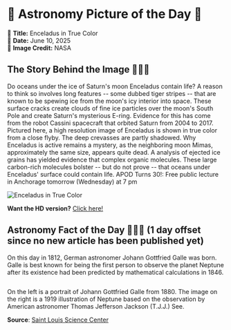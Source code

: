 # 🌌 Astronomy Picture of the Day 🌌
🔭 **Title:** Enceladus in True Color  
📅 **Date:** June 10, 2025  
📸 **Image Credit:** NASA  

## The Story Behind the Image 🧑‍🚀🔭
Do oceans under the ice of Saturn's moon Enceladus contain life?  A reason to think so involves  long features -- some dubbed tiger stripes -- that are known to be spewing ice from the moon's icy interior into space. These surface cracks create clouds of fine ice particles over the moon's South Pole and create  Saturn's mysterious E-ring.  Evidence for this has come from the robot Cassini spacecraft that orbited Saturn from 2004 to 2017.  Pictured here, a high resolution image of Enceladus is shown in true color from a close flyby.  The deep crevasses are partly shadowed.  Why Enceladus is active remains a mystery, as the neighboring moon Mimas, approximately the same size, appears quite dead. A analysis of ejected ice grains has yielded evidence that complex organic molecules. These large carbon-rich molecules bolster -- but do not prove -- that oceans under Enceladus' surface could contain life.   APOD Turns 30!: Free public lecture in Anchorage tomorrow (Wednesday) at 7 pm

![Enceladus in True Color](https://apod.nasa.gov/apod/image/2506/EnceladusTrue_Cassini_960.jpg)

**Want the HD version?** [Click here!](https://apod.nasa.gov/apod/image/2506/EnceladusTrue_Cassini_960.jpg)

## Astronomy Fact of the Day 👩‍🚀🚀 (1 day offset since no new article has been published yet)
<p>On this day in 1812, German astronomer Johann Gottfried Galle was born. Galle is best known for being the first person to observe the planet Neptune after its existence had been predicted by mathematical calculations in 1846.</p>
<p><img src="https://www.slsc.org/wp-content/uploads/2025/06/jun-9.jpg" alt=""/></p>
<p>On the left is a portrait of Johann Gottfried Galle from 1880. The image on the right is a 1919 illustration of Neptune based on the observation by American astronomer Thomas Jefferson Jackson (T.J.J.) See.</p>

**Source**: [Saint Louis Science Center](https://www.slsc.org/astronomy-fact-of-the-day-june-9-2025/)
